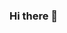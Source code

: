 ### Hi there 👋

<!--
**ali-jalall/ali-jalall** is a ✨ _special_ ✨ repository because its `README.md` (this file) appears on your GitHub profile.

Here are some ideas to get you started:

[![Anurag's github stats](https://github-readme-stats.vercel.app/api?username=ali-jalall)](https://github.com/anuraghazra/github-readme-stats)

- 🔭 I’m currently working on ...
- 🌱 I’m currently learning ...
- 👯 I’m looking to collaborate on ...
- 🤔 I’m looking for help with ...
- 💬 Ask me about ...
- 📫 How to reach me: ...
- 😄 Pronouns: ...
- ⚡ Fun fact: ...
-->
